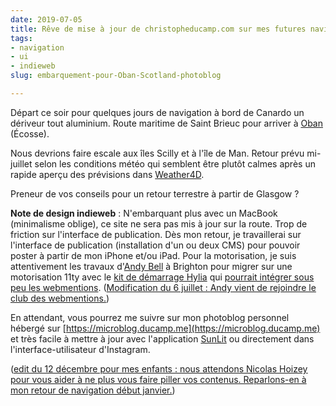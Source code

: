 ```yaml
---
date: 2019-07-05
title: Rêve de mise à jour de christopheducamp.com sur mes futures navigations
tags:
- navigation
- ui
- indieweb
slug: embarquement-pour-Oban-Scotland-photoblog

---
```


Départ ce soir pour quelques jours de navigation à bord de Canardo un dériveur tout aluminium. Route maritime de Saint Brieuc pour arriver à [Oban](https://fr.wikipedia.org/wiki/Oban_(Écosse)) (Écosse).

Nous devrions faire escale aux îles Scilly et à l'île de Man. Retour prévu mi-juillet selon les conditions météo qui semblent être plutôt calmes après un rapide aperçu des prévisions dans [Weather4D](https://www.weather4d.com/fr/).

Preneur de vos conseils pour un retour terrestre à partir de Glasgow ?

**Note de design indieweb** : N'embarquant plus avec un MacBook (minimalisme oblige), ce site ne sera pas mis à jour sur la route. Trop de friction sur l'interface de publication. Dès mon retour, je travaillerai sur l'interface de publication (installation d'un ou deux CMS) pour pouvoir poster à partir de mon iPhone et/ou iPad. Pour la motorisation, je suis attentivement les travaux d'[Andy Bell](https://andy-bell.design) à Brighton pour migrer sur une motorisation 11ty avec le [kit de démarrage Hylia](https://hylia.website) qui [pourrait intégrer sous peu les webmentions](https://andy-bell.design/notes/198/). (<ins date='2019-07-06'>Modification du 6 juillet : [Andy vient de rejoindre le club des webmentions.](https://andy-bell.design/wrote/adding-webmentions-to-my-personal-site/)</ins>)

En attendant, vous pourrez me suivre sur mon photoblog personnel hébergé sur [https://microblog.ducamp.me](https://microblog.ducamp.me) et très facile à mettre à jour avec l'application [SunLit](http://sunlit.io) ou directement dans l'interface-utilisateur d'Instagram.

(<ins date='2019-12-12'>edit du 12 décembre pour mes enfants : nous attendons [Nicolas Hoizey pour vous aider à ne plus vous faire piller vos contenus](https://talks.nicolas-hoizey.com/AXGNM8/ne-vous-laissez-plus-deposseder-de-vos-contenus "Ne vous laissez plus déposséder de vos contenus"). Reparlons-en à mon retour de navigation début janvier.</ins>)
